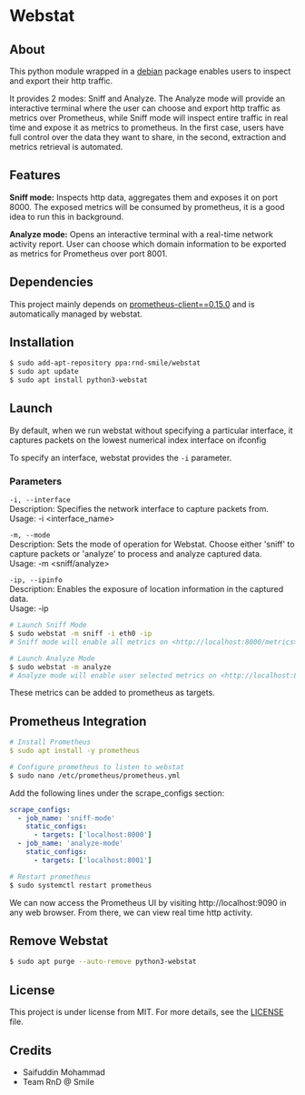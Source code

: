 # Webstat

## About ##

This python module wrapped in a [debian](https://launchpad.net/~rnd-smile/+archive/ubuntu/webstat) package enables users to inspect and export their http traffic. 

It provides 2 modes: Sniff and Analyze. The Analyze mode will provide an interactive terminal where the user can choose and export http traffic as metrics over Prometheus, while Sniff mode will inspect entire traffic in real time and expose it as metrics to prometheus. In the first case, users have full control over the data they want to share, in the second, extraction and metrics retrieval is automated.

## Features ##

**Sniff mode:**
Inspects http data, aggregates them and exposes it on port 8000. The exposed metrics will be consumed by prometheus, it is a good idea to run this in background.

**Analyze mode:**
Opens an interactive terminal with a real-time network activity report. User can choose which domain information to be exported as metrics for Prometheus over port 8001.

## Dependencies ##

This project mainly depends on [prometheus-client==0.15.0](https://pypi.org/project/prometheus/) and is automatically managed by webstat.

## Installation ##

```bash
$ sudo add-apt-repository ppa:rnd-smile/webstat
$ sudo apt update
$ sudo apt install python3-webstat
```

## Launch ##

By default, when we run webstat without specifying a particular interface, it captures packets on the lowest numerical index interface on ifconfig

To specify an interface, webstat provides the `-i` parameter.

### Parameters ###

`-i, --interface`  
Description: Specifies the network interface to capture packets from.  
Usage: -i <interface_name>

`-m, --mode`  
Description: Sets the mode of operation for Webstat. Choose either 'sniff' to capture packets or 'analyze' to process and analyze captured data.  
Usage: -m <sniff/analyze>

`-ip, --ipinfo`  
Description: Enables the exposure of location information in the captured data.  
Usage: -ip

```bash
# Launch Sniff Mode
$ sudo webstat -m sniff -i eth0 -ip
# Sniff mode will enable all metrics on <http://localhost:8000/metrics>

# Launch Analyze Mode 
$ sudo webstat -m analyze
# Analyze mode will enable user selected metrics on <http://localhost:8001/metrics>

```

These metrics can be added to prometheus as targets.

## Prometheus Integration ##

```yaml
# Install Prometheus
$ sudo apt install -y prometheus
```

```bash
# Configure prometheus to listen to webstat
$ sudo nano /etc/prometheus/prometheus.yml
```

Add the following lines under the scrape_configs section:
```yaml
scrape_configs:
  - job_name: 'sniff-mode'
    static_configs:
      - targets: ['localhost:8000']
  - job_name: 'analyze-mode'
    static_configs:
      - targets: ['localhost:8001']
```

```bash
# Restart prometheus
$ sudo systemctl restart prometheus
```

We can now access the Prometheus UI by visiting http://localhost:9090 in any web browser. From there, we can view real time http activity.

## Remove Webstat ##

```bash
$ sudo apt purge --auto-remove python3-webstat
```
## License ##

This project is under license from MIT. For more details, see the [LICENSE](LICENSE.md) file.

## Credits

- Saifuddin Mohammad
- Team RnD @ Smile
